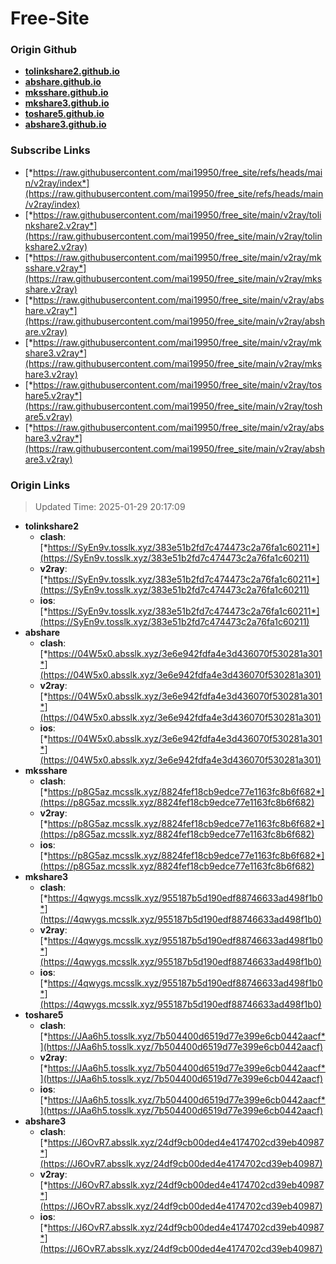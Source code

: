 # Free-Site

### Origin Github

- [**tolinkshare2.github.io**](https://github.com/tolinkshare2/tolinkshare2.github.io)
- [**abshare.github.io**](https://github.com/abshare/abshare.github.io)
- [**mksshare.github.io**](https://github.com/mksshare/mksshare.github.io)
- [**mkshare3.github.io**](https://github.com/mkshare3/mkshare3.github.io)
- [**toshare5.github.io**](https://github.com/toshare5/toshare5.github.io)
- [**abshare3.github.io**](https://github.com/abshare3/abshare3.github.io)

### Subscribe Links

- [*https://raw.githubusercontent.com/mai19950/free_site/refs/heads/main/v2ray/index*](https://raw.githubusercontent.com/mai19950/free_site/refs/heads/main/v2ray/index)
- [*https://raw.githubusercontent.com/mai19950/free_site/main/v2ray/tolinkshare2.v2ray*](https://raw.githubusercontent.com/mai19950/free_site/main/v2ray/tolinkshare2.v2ray)
- [*https://raw.githubusercontent.com/mai19950/free_site/main/v2ray/mksshare.v2ray*](https://raw.githubusercontent.com/mai19950/free_site/main/v2ray/mksshare.v2ray)
- [*https://raw.githubusercontent.com/mai19950/free_site/main/v2ray/abshare.v2ray*](https://raw.githubusercontent.com/mai19950/free_site/main/v2ray/abshare.v2ray)
- [*https://raw.githubusercontent.com/mai19950/free_site/main/v2ray/mkshare3.v2ray*](https://raw.githubusercontent.com/mai19950/free_site/main/v2ray/mkshare3.v2ray)
- [*https://raw.githubusercontent.com/mai19950/free_site/main/v2ray/toshare5.v2ray*](https://raw.githubusercontent.com/mai19950/free_site/main/v2ray/toshare5.v2ray)
- [*https://raw.githubusercontent.com/mai19950/free_site/main/v2ray/abshare3.v2ray*](https://raw.githubusercontent.com/mai19950/free_site/main/v2ray/abshare3.v2ray)

### Origin Links

> Updated Time: 2025-01-29 20:17:09

- **tolinkshare2**
  - **clash**: [*https://SyEn9v.tosslk.xyz/383e51b2fd7c474473c2a76fa1c60211*](https://SyEn9v.tosslk.xyz/383e51b2fd7c474473c2a76fa1c60211)
  - **v2ray**: [*https://SyEn9v.tosslk.xyz/383e51b2fd7c474473c2a76fa1c60211*](https://SyEn9v.tosslk.xyz/383e51b2fd7c474473c2a76fa1c60211)
  - **ios**: [*https://SyEn9v.tosslk.xyz/383e51b2fd7c474473c2a76fa1c60211*](https://SyEn9v.tosslk.xyz/383e51b2fd7c474473c2a76fa1c60211)
- **abshare**
  - **clash**: [*https://04W5x0.absslk.xyz/3e6e942fdfa4e3d436070f530281a301*](https://04W5x0.absslk.xyz/3e6e942fdfa4e3d436070f530281a301)
  - **v2ray**: [*https://04W5x0.absslk.xyz/3e6e942fdfa4e3d436070f530281a301*](https://04W5x0.absslk.xyz/3e6e942fdfa4e3d436070f530281a301)
  - **ios**: [*https://04W5x0.absslk.xyz/3e6e942fdfa4e3d436070f530281a301*](https://04W5x0.absslk.xyz/3e6e942fdfa4e3d436070f530281a301)
- **mksshare**
  - **clash**: [*https://p8G5az.mcsslk.xyz/8824fef18cb9edce77e1163fc8b6f682*](https://p8G5az.mcsslk.xyz/8824fef18cb9edce77e1163fc8b6f682)
  - **v2ray**: [*https://p8G5az.mcsslk.xyz/8824fef18cb9edce77e1163fc8b6f682*](https://p8G5az.mcsslk.xyz/8824fef18cb9edce77e1163fc8b6f682)
  - **ios**: [*https://p8G5az.mcsslk.xyz/8824fef18cb9edce77e1163fc8b6f682*](https://p8G5az.mcsslk.xyz/8824fef18cb9edce77e1163fc8b6f682)
- **mkshare3**
  - **clash**: [*https://4qwygs.mcsslk.xyz/955187b5d190edf88746633ad498f1b0*](https://4qwygs.mcsslk.xyz/955187b5d190edf88746633ad498f1b0)
  - **v2ray**: [*https://4qwygs.mcsslk.xyz/955187b5d190edf88746633ad498f1b0*](https://4qwygs.mcsslk.xyz/955187b5d190edf88746633ad498f1b0)
  - **ios**: [*https://4qwygs.mcsslk.xyz/955187b5d190edf88746633ad498f1b0*](https://4qwygs.mcsslk.xyz/955187b5d190edf88746633ad498f1b0)
- **toshare5**
  - **clash**: [*https://JAa6h5.tosslk.xyz/7b504400d6519d77e399e6cb0442aacf*](https://JAa6h5.tosslk.xyz/7b504400d6519d77e399e6cb0442aacf)
  - **v2ray**: [*https://JAa6h5.tosslk.xyz/7b504400d6519d77e399e6cb0442aacf*](https://JAa6h5.tosslk.xyz/7b504400d6519d77e399e6cb0442aacf)
  - **ios**: [*https://JAa6h5.tosslk.xyz/7b504400d6519d77e399e6cb0442aacf*](https://JAa6h5.tosslk.xyz/7b504400d6519d77e399e6cb0442aacf)
- **abshare3**
  - **clash**: [*https://J6OvR7.absslk.xyz/24df9cb00ded4e4174702cd39eb40987*](https://J6OvR7.absslk.xyz/24df9cb00ded4e4174702cd39eb40987)
  - **v2ray**: [*https://J6OvR7.absslk.xyz/24df9cb00ded4e4174702cd39eb40987*](https://J6OvR7.absslk.xyz/24df9cb00ded4e4174702cd39eb40987)
  - **ios**: [*https://J6OvR7.absslk.xyz/24df9cb00ded4e4174702cd39eb40987*](https://J6OvR7.absslk.xyz/24df9cb00ded4e4174702cd39eb40987)
